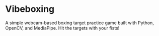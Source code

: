 # Vibeboxing
A simple webcam-based boxing target practice game built with Python, OpenCV, and MediaPipe. Hit the targets with your fists!
